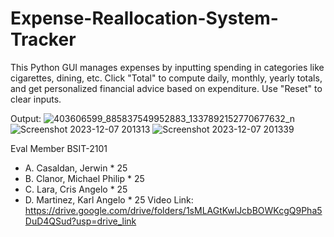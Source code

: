 # Expense-Reallocation-System-Tracker
This Python GUI manages expenses by inputting spending in categories like cigarettes, dining, etc. Click "Total" to compute daily, monthly, yearly totals, and get personalized financial advice based on expenditure. Use "Reset" to clear inputs.

Output:
![403606599_885837549952883_1337892152770677632_n](https://github.com/Ba-po/Expense-Reallocation-System-Tracker/assets/119027629/0e36cfaa-818c-4169-9c3f-7cabdd377391)
![Screenshot 2023-12-07 201313](https://github.com/Ba-po/Expense-Reallocation-System-Tracker/assets/119027629/cbde0a55-756e-4198-9e41-f70f6fcc1df9)
![Screenshot 2023-12-07 201339](https://github.com/Ba-po/Expense-Reallocation-System-Tracker/assets/119027629/f634af69-7038-4b72-87a7-09c8d53792ea)

Eval Member BSIT-2101
- A. Casaldan, Jerwin * 25
- B. Clanor, Michael Philip * 25
- C. Lara, Cris Angelo * 25
- D. Martinez, Karl Angelo * 25
Video Link:
https://drive.google.com/drive/folders/1sMLAGtKwlJcbBOWKcgQ9Pha5DuD4QSud?usp=drive_link
